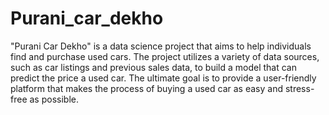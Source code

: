 # Purani_car_dekho
"Purani Car Dekho" is a data science project that aims to help individuals find and purchase used cars. The project utilizes a variety of data sources, such as car listings and previous sales data, to build a model that can predict the price  a used car. 
The ultimate goal is to provide a user-friendly platform that makes the process of buying a used car as easy and stress-free as possible.
